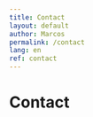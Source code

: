```yaml
---
title: Contact
layout: default
author: Marcos
permalink: /contact
lang: en
ref: contact
---
```

<h1>Contact</h1>